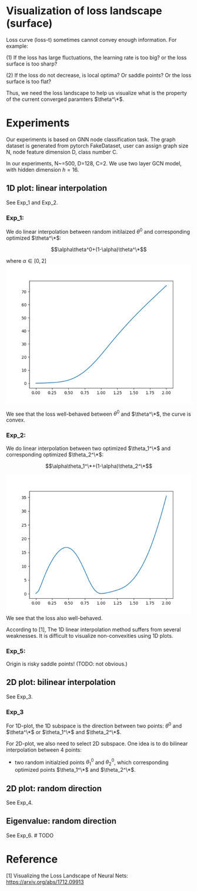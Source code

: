 # Visualization of loss landscape (surface)

Loss curve (loss-t) sometimes cannot convey enough information. For example:

(1) If the loss has large fluctuations, the learning rate is too big? or the loss surface is too sharp? 

(2) If the loss do not decrease, is local optima? Or saddle points? Or the loss surface is too flat?

Thus, we need the loss landscape to help us visualize what is the property of the current converged paramters $\theta^\*$.

# Experiments

Our experiments is based on GNN node classification task. The graph dataset is generated from pytorch FakeDataset, user can assign graph size N, node feature dimension D, class number C.

In our experiments, N~=500, D=128, C=2. We use two layer GCN model, with hidden dimension $h=16$.

## 1D plot: linear interpolation

See Exp_1 and Exp_2.

### Exp_1:

We do linear interpolation between random initilaized $\theta^0$ and corresponding optimized $\theta^\*$:

$$\alpha\theta^0+(1-\alpha)\theta^\*$$

where $\alpha\in[0,2]$
![image](./result/Exp1_linear_inter_ini_opt.png)

We see that the loss well-behaved between $\theta^0$ and $\theta^\*$, the curve is convex.

### Exp_2:

We do linear interpolation between two optimized $\theta_1^\*$ and corresponding optimized $\theta_2^\*$:

$$\alpha\theta_1^\*+(1-\alpha)\theta_2^\*$$

![image](./result/Exp2_linear_inter_2_opt.png)
We see that the loss also well-behaved.

According to [1], The 1D linear interpolation method suffers from several weaknesses. It is difficult to visualize non-convexities using 1D plots.

### Exp_5:

Origin is risky saddle points!
(TODO: not obvious.)

## 2D plot: bilinear interpolation

See Exp_3.

### Exp_3

For 1D-plot, the 1D subspace is the direction between two points: $\theta^0$ and $\theta^\*$ or $\theta_1^\*$ and $\theta_2^\*$.

For 2D-plot, we also need to select 2D subspace. One idea is to do bilinear interpolation between 4 points:

- two random initialzied points $\theta_1^0$ and $\theta_2^0$, which corresponding optimized points $\theta_1^\*$ and $\theta_2^\*$.

## 2D plot: random direction

See Exp_4.

## Eigenvalue: random direction

See Exp_6. # TODO

# Reference

[1] Visualizing the Loss Landscape of Neural Nets: https://arxiv.org/abs/1712.09913
